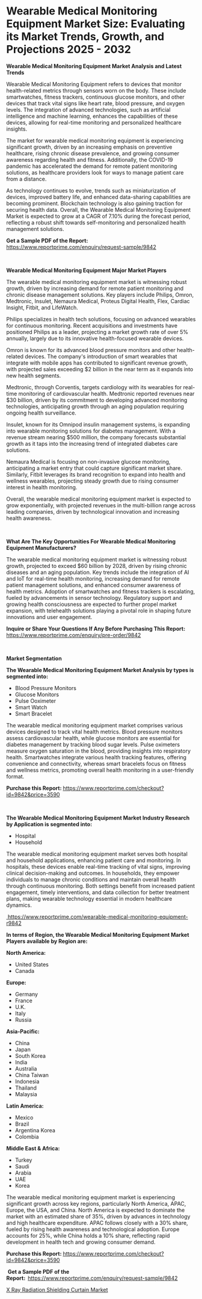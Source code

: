 <p><h1>Wearable Medical Monitoring Equipment Market Size: Evaluating its Market Trends, Growth, and Projections 2025 - 2032</h1></p><p><strong>Wearable Medical Monitoring Equipment Market Analysis and Latest Trends</strong></p>
<p><p>Wearable Medical Monitoring Equipment refers to devices that monitor health-related metrics through sensors worn on the body. These include smartwatches, fitness trackers, continuous glucose monitors, and other devices that track vital signs like heart rate, blood pressure, and oxygen levels. The integration of advanced technologies, such as artificial intelligence and machine learning, enhances the capabilities of these devices, allowing for real-time monitoring and personalized healthcare insights.</p><p>The market for wearable medical monitoring equipment is experiencing significant growth, driven by an increasing emphasis on preventive healthcare, rising chronic disease prevalence, and growing consumer awareness regarding health and fitness. Additionally, the COVID-19 pandemic has accelerated the demand for remote patient monitoring solutions, as healthcare providers look for ways to manage patient care from a distance.</p><p>As technology continues to evolve, trends such as miniaturization of devices, improved battery life, and enhanced data-sharing capabilities are becoming prominent. Blockchain technology is also gaining traction for securing health data. Overall, the Wearable Medical Monitoring Equipment Market is expected to grow at a CAGR of 7.10% during the forecast period, reflecting a robust shift towards self-monitoring and personalized health management solutions.</p></p>
<p><strong>Get a Sample PDF of the Report:&nbsp;</strong> <a href="https://www.reportprime.com/enquiry/request-sample/9842?utm_campaign=2719&utm_medium=2&utm_source=Github&utm_content=ia&utm_term=20032025&utm_id=wearable-medical-monitoring-equipment">https://www.reportprime.com/enquiry/request-sample/9842</a></p>
<p>&nbsp;</p>
<p><strong>Wearable Medical Monitoring Equipment Major Market Players</strong></p>
<p><p>The wearable medical monitoring equipment market is witnessing robust growth, driven by increasing demand for remote patient monitoring and chronic disease management solutions. Key players include Philips, Omron, Medtronic, Insulet, Nemaura Medical, Proteus Digital Health, Flex, Cardiac Insight, Fitbit, and LifeWatch.</p><p>Philips specializes in health tech solutions, focusing on advanced wearables for continuous monitoring. Recent acquisitions and investments have positioned Philips as a leader, projecting a market growth rate of over 5% annually, largely due to its innovative health-focused wearable devices.</p><p>Omron is known for its advanced blood pressure monitors and other health-related devices. The company's introduction of smart wearables that integrate with mobile apps has contributed to significant revenue growth, with projected sales exceeding $2 billion in the near term as it expands into new health segments.</p><p>Medtronic, through Corventis, targets cardiology with its wearables for real-time monitoring of cardiovascular health. Medtronic reported revenues near $30 billion, driven by its commitment to developing advanced monitoring technologies, anticipating growth through an aging population requiring ongoing health surveillance.</p><p>Insulet, known for its Omnipod insulin management systems, is expanding into wearable monitoring solutions for diabetes management. With a revenue stream nearing $500 million, the company forecasts substantial growth as it taps into the increasing trend of integrated diabetes care solutions.</p><p>Nemaura Medical is focusing on non-invasive glucose monitoring, anticipating a market entry that could capture significant market share. Similarly, Fitbit leverages its brand recognition to expand into health and wellness wearables, projecting steady growth due to rising consumer interest in health monitoring.</p><p>Overall, the wearable medical monitoring equipment market is expected to grow exponentially, with projected revenues in the multi-billion range across leading companies, driven by technological innovation and increasing health awareness.</p></p>
<p>&nbsp;</p>
<p><strong>What Are The Key Opportunities For Wearable Medical Monitoring Equipment Manufacturers?</strong></p>
<p><p>The wearable medical monitoring equipment market is witnessing robust growth, projected to exceed $60 billion by 2028, driven by rising chronic diseases and an aging population. Key trends include the integration of AI and IoT for real-time health monitoring, increasing demand for remote patient management solutions, and enhanced consumer awareness of health metrics. Adoption of smartwatches and fitness trackers is escalating, fueled by advancements in sensor technology. Regulatory support and growing health consciousness are expected to further propel market expansion, with telehealth solutions playing a pivotal role in shaping future innovations and user engagement.</p></p>
<p><strong>Inquire or Share Your Questions If Any Before Purchasing This Report:</strong> <a href="https://www.reportprime.com/enquiry/pre-order/9842?utm_campaign=2719&utm_medium=2&utm_source=Github&utm_content=ia&utm_term=20032025&utm_id=wearable-medical-monitoring-equipment">https://www.reportprime.com/enquiry/pre-order/9842</a></p>
<p>&nbsp;</p>
<p><strong>Market Segmentation</strong></p>
<p><strong>The Wearable Medical Monitoring Equipment Market Analysis by types is segmented into:</strong></p>
<p><ul><li>Blood Pressure Monitors</li><li>Glucose Monitors</li><li>Pulse Ooximeter</li><li>Smart Watch</li><li>Smart Bracelet</li></ul></p>
<p><p>The wearable medical monitoring equipment market comprises various devices designed to track vital health metrics. Blood pressure monitors assess cardiovascular health, while glucose monitors are essential for diabetes management by tracking blood sugar levels. Pulse oximeters measure oxygen saturation in the blood, providing insights into respiratory health. Smartwatches integrate various health tracking features, offering convenience and connectivity, whereas smart bracelets focus on fitness and wellness metrics, promoting overall health monitoring in a user-friendly format.</p></p>
<p><strong>Purchase this Report:&nbsp;</strong><a href="https://www.reportprime.com/checkout?id=9842&price=3590&utm_campaign=2719&utm_medium=2&utm_source=Github&utm_content=ia&utm_term=20032025&utm_id=wearable-medical-monitoring-equipment">https://www.reportprime.com/checkout?id=9842&price=3590</a></p>
<p>&nbsp;</p>
<p><strong>The Wearable Medical Monitoring Equipment Market Industry Research by Application is segmented into:</strong></p>
<p><ul><li>Hospital</li><li>Household</li></ul></p>
<p><p>The wearable medical monitoring equipment market serves both hospital and household applications, enhancing patient care and monitoring. In hospitals, these devices enable real-time tracking of vital signs, improving clinical decision-making and outcomes. In households, they empower individuals to manage chronic conditions and maintain overall health through continuous monitoring. Both settings benefit from increased patient engagement, timely interventions, and data collection for better treatment plans, making wearable technology essential in modern healthcare dynamics.</p></p>
<p><a href="https://www.reportprime.com/wearable-medical-monitoring-equipment-r9842?utm_campaign=2719&utm_medium=2&utm_source=Github&utm_content=ia&utm_term=20032025&utm_id=wearable-medical-monitoring-equipment">&nbsp;https://www.reportprime.com/wearable-medical-monitoring-equipment-r9842</a></p>
<p><strong>In terms of Region, the Wearable Medical Monitoring Equipment Market Players available by Region are:</strong></p>
<p>
    <p> <strong> North America: </strong>
        <ul>
            <li>United States</li>
            <li>Canada</li>
        </ul>
        </p> 
    <p> <strong> Europe: </strong>
        <ul>
            <li>Germany</li>
            <li>France</li>
            <li>U.K.</li>
            <li>Italy</li>
            <li>Russia</li>
        </ul>
        </p> 
    <p> <strong> Asia-Pacific: </strong>
        <ul>
            <li>China</li>
            <li>Japan</li>
            <li>South Korea</li>
            <li>India</li>
            <li>Australia</li>
            <li>China Taiwan</li>
            <li>Indonesia</li>
            <li>Thailand</li>
            <li>Malaysia</li>
        </ul>
        </p> 
    <p> <strong> Latin America: </strong>
        <ul>
            <li>Mexico</li>
            <li>Brazil</li>
            <li>Argentina Korea</li>
            <li>Colombia</li>
        </ul>
        </p> 
    <p> <strong> Middle East & Africa: </strong>
        <ul>
            <li>Turkey</li>
            <li>Saudi</li>
            <li>Arabia</li>
            <li>UAE</li>
            <li>Korea</li>
        </ul>
    </p>
    </p>
<p><p>The wearable medical monitoring equipment market is experiencing significant growth across key regions, particularly North America, APAC, Europe, the USA, and China. North America is expected to dominate the market with an estimated share of 35%, driven by advances in technology and high healthcare expenditure. APAC follows closely with a 30% share, fueled by rising health awareness and technological adoption. Europe accounts for 25%, while China holds a 10% share, reflecting rapid development in health tech and growing consumer demand.</p></p>
<p><strong>Purchase this Report: </strong><a href="https://www.reportprime.com/checkout?id=9842&price=3590&utm_campaign=2719&utm_medium=2&utm_source=Github&utm_content=ia&utm_term=20032025&utm_id=wearable-medical-monitoring-equipment">https://www.reportprime.com/checkout?id=9842&price=3590</a></p>
<p>&nbsp;<strong>Get a Sample PDF of the Report:&nbsp;&nbsp;</strong><a href="https://www.reportprime.com/enquiry/request-sample/9842?utm_campaign=2719&utm_medium=2&utm_source=Github&utm_content=ia&utm_term=20032025&utm_id=wearable-medical-monitoring-equipment">https://www.reportprime.com/enquiry/request-sample/9842</a></p>
<p><strong></strong></p>
<p><p><a href="https://github.com/nafidurii/Market-Research-Report-List-1/blob/main/x-ray-radiation-shielding-curtain-market.md?utm_campaign=2719&utm_medium=2&utm_source=Github&utm_content=ia&utm_term=20032025&utm_id=wearable-medical-monitoring-equipment">X Ray Radiation Shielding Curtain Market</a></p></p>